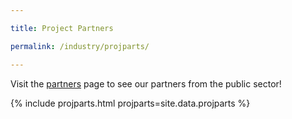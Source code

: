 ```yaml
---

title: Project Partners

permalink: /industry/projparts/

---
```


Visit the [partners](/who-we-are/partners) page to see our partners from the public sector!

{% include projparts.html projparts=site.data.projparts %}